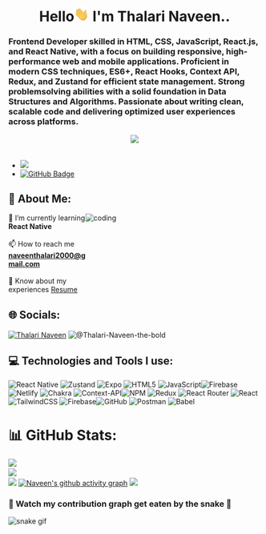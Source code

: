 <h1 align="center">Hello<img src="https://raw.githubusercontent.com/ABSphreak/ABSphreak/master/gifs/Hi.gif" width="30px"> I'm Thalari Naveen..

</h1> 

<h3>Frontend Developer skilled in HTML, CSS, JavaScript,
React.js, and React Native, with a focus on building
responsive, high-performance web and mobile
applications. Proficient in modern CSS techniques,
ES6+, React Hooks, Context API, Redux, and Zustand
for efficient state management. Strong problemsolving abilities with a solid foundation in Data
Structures and Algorithms. Passionate about writing
clean, scalable code and delivering optimized user
experiences across platforms.</h3>

<div align="center">
 <img src="https://github.com/Anmol-Baranwal/Cool-GIFs-For-GitHub/assets/74038190/80728820-e06b-4f96-9c9e-9df46f0cc0a5" width="1000">
  
</div>

 <br/>
 
 -   ![](https://komarev.com/ghpvc/?username=Naveen05-lang&color=blueviolet&style=plastic&label=VISITORS)
 -   <a href="https://github.com/Naveen05-lang?tab=followers"><img src="https://img.shields.io/github/followers/Naveen05-lang?label=Followers&style=social" alt="GitHub Badge"></a>
  


## 💫 About Me:
<img align="right" alt="coding" height="200px" width="350px" src="https://github.com/Anmol-Baranwal/Cool-GIFs-For-GitHub/assets/74038190/85cb9521-97c0-4a65-9358-7db8099fac7f">

🌱 I’m currently learning **React Native**<br><br> 📫 How to reach me **naveenthalari2000@gmail.com**<br><br>📄 Know about my experiences [Resume](https://drive.google.com/file/d/1wL0kiHwX14XOt8pquPJQaDm6VAjFYHO5/view?usp=sharing)

## 🌐 Socials:
<a href="https://www.linkedin.com/in/naveen-thalari-916094257/" target="blank"><img align="center" src="https://raw.githubusercontent.com/rahuldkjain/github-profile-readme-generator/master/src/images/icons/Social/linked-in-alt.svg" alt="Thalari Naveen" height="30" width="40" /></a>
<img align="center" src="https://raw.githubusercontent.com/rahuldkjain/github-profile-readme-generator/master/src/images/icons/Social/codepen.svg" alt="@Thalari-Naveen-the-bold" height="30" width="40" /></a>

## 💻 Technologies and Tools I use:
![React Native](https://img.shields.io/badge/React_Native-20232A?style=for-the-badge&logo=react&logoColor=61DAFB) ![Zustand](https://img.shields.io/badge/Zustand-8B5CF6?style=for-the-badge&logo=Zustand&logoColor=white) ![Expo](https://img.shields.io/badge/Expo-000020?style=for-the-badge&logo=expo&logoColor=white) ![HTML5](https://img.shields.io/badge/html5-%23E34F26.svg?style=for-the-badge&logo=html5&logoColor=white) ![JavaScript](https://img.shields.io/badge/javascript-%23323330.svg?style=for-the-badge&logo=javascript&logoColor=%23F7DF1E)![Firebase](https://img.shields.io/badge/firebase-%23039BE5.svg?style=for-the-badge&logo=firebase) ![Netlify](https://img.shields.io/badge/netlify-%23000000.svg?style=for-the-badge&logo=netlify&logoColor=#00C7B7) ![Chakra](https://img.shields.io/badge/chakra-%234ED1C5.svg?style=for-the-badge&logo=chakraui&logoColor=white) ![Context-API](https://img.shields.io/badge/Context--Api-000000?style=for-the-badge&logo=react)![NPM](https://img.shields.io/badge/NPM-%23CB3837.svg?style=for-the-badge&logo=npm&logoColor=white) ![Redux](https://img.shields.io/badge/redux-%23593d88.svg?style=for-the-badge&logo=redux&logoColor=white) ![React Router](https://img.shields.io/badge/React_Router-CA4245?style=for-the-badge&logo=react-router&logoColor=white) ![React](https://img.shields.io/badge/react-%2320232a.svg?style=for-the-badge&logo=react&logoColor=%2361DAFB) ![TailwindCSS](https://img.shields.io/badge/tailwindcss-%2338B2AC.svg?style=for-the-badge&logo=tailwind-css&logoColor=white) ![Firebase](https://img.shields.io/badge/firebase-a08021?style=for-the-badge&logo=firebase&logoColor=ffcd34)![GitHub](https://img.shields.io/badge/github-%23121011.svg?style=for-the-badge&logo=github&logoColor=white) ![Postman](https://img.shields.io/badge/Postman-FF6C37?style=for-the-badge&logo=postman&logoColor=white) ![Babel](https://img.shields.io/badge/Babel-F9DC3e?style=for-the-badge&logo=babel&logoColor=black)
# 📊 GitHub Stats:

![](https://github-readme-stats.vercel.app/api?username=Naveen05-lang&theme=dark&hide_border=false&include_all_commits=false&count_private=false)<br/>
![](https://github-readme-streak-stats.herokuapp.com/?user=Naveen05-lang&theme=dark&hide_border=false)<br/>
![](https://github-readme-stats.vercel.app/api/top-langs/?username=Naveen05-lang&theme=dark&hide_border=false&include_all_commits=false&count_private=false&layout=compact)
[![Naveen's github activity graph](https://github-readme-activity-graph.vercel.app/graph?username=Naveen05-lang&bg_color=241f31&color=deddda&line=53b14f&point=deddda&area=true&hide_border=true)](https://github.com/Naveen05-lang/github-readme-activity-graph)
[![](https://visitcount.itsvg.in/api?id=Naveen05-lang&icon=0&color=0)](https://visitcount.itsvg.in)
### 🐍 Watch my contribution graph get eaten by the snake 🐍

![snake gif](https://github.com/Ankit1141192/Ankit1141192/blob/output/ocean.gif)
